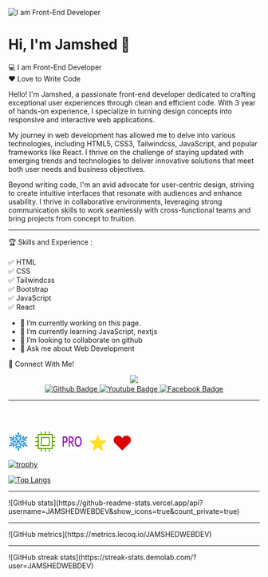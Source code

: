 ![I am Front-End Developer](https://i.ibb.co/tXrvRd9/github-banner.png)
# Hi, I'm Jamshed 👋 <br/>
💻 I am Front-End Developer <br/>
❤ Love to Write Code 

Hello! I'm Jamshed, a passionate front-end developer dedicated to crafting exceptional user experiences through clean and efficient code. With 3 year of hands-on experience, I specialize in turning design concepts into responsive and interactive web applications.

My journey in web development has allowed me to delve into various technologies, including HTML5, CSS3, Tailwindcss, JavaScript, and popular frameworks like React. I thrive on the challenge of staying updated with emerging trends and technologies to deliver innovative solutions that meet both user needs and business objectives.

Beyond writing code, I'm an avid advocate for user-centric design, striving to create intuitive interfaces that resonate with audiences and enhance usability. I thrive in collaborative environments, leveraging strong communication skills to work seamlessly with cross-functional teams and bring projects from concept to fruition.
<hr/>

🏆 Skills and Experience : <br/><br/>
✅ HTML <br/> 
✅ CSS <br/>
✅ Tailwindcss <br/>
✅ Bootstrap <br/>
✅ JavaScript <br/>
✅ React <br/>

- 🔭 I’m currently working on this page. 
- 🌱 I’m currently learning JavaScript, nextjs 
- 👯 I’m looking to collaborate on github 
- 💬 Ask me about Web Development 

📶 Connect With Me! <br/>
<div id="header" align="center">
  <img src="https://media.giphy.com/media/M9gbBd9nbDrOTu1Mqx/giphy.gif" width="100"/>
</div>
<div id="badges" align="center">
  <a href="https://github.com/JAMSHEDWEBDEV">
    <img src="https://img.shields.io/badge/Github-blue?style=for-the-badge&logo=github&logoColor=white" alt="Github Badge"/>
  </a>
  <a href="https://www.youtube.com/channel/https://www.youtube.com/@mdjamshedmia3038">
    <img src="https://img.shields.io/badge/YouTube-red?style=for-the-badge&logo=youtube&logoColor=white" alt="Youtube Badge"/>
  </a>
  <a href="https://www.facebook.com/https://www.facebook.com/Mdjamshedmia">
    <img src="https://img.shields.io/badge/Facebook-blue?style=for-the-badge&logo=facebook&logoColor=white" alt="Facebook Badge"/>
  </a>
</div>  
<hr/> <br/><br/>

<a href='https://archiveprogram.github.com/'><img src='https://raw.githubusercontent.com/acervenky/animated-github-badges/master/assets/acbadge.gif' width='40' height='40'></a> <a href='https://docs.github.com/en/developers'><img src='https://raw.githubusercontent.com/acervenky/animated-github-badges/master/assets/devbadge.gif' width='40' height='40'></a> <a href='https://github.com/pricing'><img src='https://raw.githubusercontent.com/acervenky/animated-github-badges/master/assets/pro.gif' width='40' height='40'></a> <a href='https://stars.github.com/'><img src='https://raw.githubusercontent.com/acervenky/animated-github-badges/master/assets/starbadge.gif' width='35' height='35'></a> <a href='https://docs.github.com/en/github/supporting-the-open-source-community-with-github-sponsors'><img src='https://raw.githubusercontent.com/acervenky/animated-github-badges/master/assets/sponsorbadge.gif' width='35' height='35'></a> 

[![trophy](https://github-profile-trophy.vercel.app/?username=JAMSHEDWEBDEV)](https://github.com/ryo-ma/github-profile-trophy)

[![Top Langs](https://github-readme-stats.vercel.app/api/top-langs/?username=JAMSHEDWEBDEV)](https://github.com/anuraghazra/github-readme-stats)
<hr/>
![GitHub stats](https://github-readme-stats.vercel.app/api?username=JAMSHEDWEBDEV&show_icons=true&count_private=true)  
<hr/>
![GitHub metrics](https://metrics.lecoq.io/JAMSHEDWEBDEV)  
<hr/>
![GitHub streak stats](https://streak-stats.demolab.com/?user=JAMSHEDWEBDEV)  

